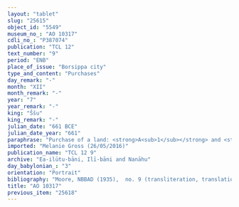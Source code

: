 ```yaml
---
layout: "tablet"
slug: "25615"
object_id: "5549"
museum_no_: "AO 10317"
cdli_no_: "P387074"
publication: "TCL 12"
text_number: "9"
period: "ENB"
place_of_issue: "Borsippa city"
type_and_content: "Purchases"
day_remark: "-"
month: "XII"
month_remark: "-"
year: "7"
year_remark: "-"
king: "Ššu"
king_remark: "-"
julian_date: "661 BCE"
julian_date_year: "661"
paraphrase: "Purchase of a land: <strong>A<sub>1</sub></strong> and <strong>A<sub>2</sub></strong> purchase from <strong>B</strong> 13 cubits of <em>han&scaron;&ucirc;</em>-land for 6 shekels of white silver (<em>kaspu peṣ&ucirc;</em>). The transaction is concluded in the presence of the governor (<em>&scaron;ākin ṭēmi</em>) of Borsippa (Nab&ucirc;-bēl-&scaron;umāti//Ilia) and the bishop (<em>&scaron;atammu</em>) of Ezida (Nab&ucirc;-nādin-&scaron;umi//Nūr-Papsukkal). 4+ witnesses and the scribe.<br /> &nbsp;<br /> <strong>A<sub>1</sub></strong> = Nab&ucirc;-upāqu/Iddin-Papsukkal; <strong>A<sub>2</sub></strong> = R&acirc;mat/Iddin-Papsukkal; <strong>B</strong> = Balāssu/(Ea-)ilūtu-bāni; Scribe = Nab&ucirc;-mukīn-zēri//Iddin-Papsukkal<br /> &nbsp;<br /> &nbsp;"
imported: "Melanie Gross (26/05/2016)"
publication_name: "TCL 12 9"
archive: "Ea-ilūtu-bāni, Ilī-bāni and Nanāhu"
day_babylonian_: "3"
orientation: "Portrait"
bibliography: "Moore, NBBAD (1935),  no. 9 (transliteration, translation)."
title: "AO 10317"
previous_item: "25618"
---
```

